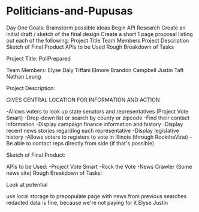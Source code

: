 # Politicians-and-Pupusas

Day One Goals:
Brainstorm possible ideas 
Begin API Research
  Create an initial draft / sketch of the final design
  Create a short 1 page proposal listing out each of the following:
    Project Title 
    Team Members
    Project Description
    Sketch of Final Product
    APIs to be Used
    Rough Breakdown of Tasks 



Project Title: 
PollPrepared


Team Members:
Elyse Daly
Tiffani Elmore
Brandon Campbell
Justin Taft
Nathan Leung

Project Description:

GIVES CENTRAL LOCATION FOR INFORMATION AND ACTION

  -Allows voters to look up state senators and representatives (Project Vote Smart)
    -Drop-down list or search by county or zipcode
    -Find their contact information
    -Display campaign finance information and history
    -Display recent news stories regarding each representative
    -Display legislative history
  -Allows voters to registers to vote in Illinois (through RocktheVote)
  -Be able to contact reps directly from side (if that's possible)

Sketch of Final Product:

APIs to be Used:
  -Project Vote Smart
  -Rock the Vote
  -News Crawler (Some news site)
Rough Breakdown of Tasks:

Look at potential 

use local storage to prepopulate page with news from previous searches
redacted data is fine, because we're not paying for it
Elyse
Justin